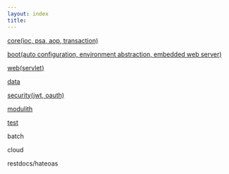 ```yaml
---
layout: index
title:
---
```


[core(ioc, psa, aop, transaction)](./core)

[boot(auto configuration, environment abstraction, embedded web server)](./boot)

[web(servlet)](./web)

[data](data)

[security(jwt, oauth)](./security)

[modulith](./modulith)

[test](../testing/springboot)

batch

cloud

restdocs/hateoas
